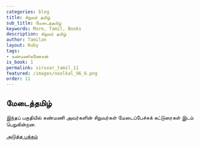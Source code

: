 ```yaml
---
categories: blog
title: சிறுவர் தமிழ்
sub_title: மேடைத்தமிழ்
keywords: More, Tamil, Books
description: சிறுவர் தமிழ்
author: Tamilan
layout: Ruby
tags:
- கண்மணிகணேசன்
is_book: 1
permalink: siruvar_tamil_11
featured: /images/noolkal_96_6.png
order: 11
---
```

## மேடைத்தமிழ்

இந்தப் பகுதியில் கண்மணி அவர்களின் சிறுவர்கள் மேடைப்பேச்சுக் கட்டுரைகள் இடம் பெறுகின்றன.

[அடுத்த பக்கம்](siruvar_tamil_12)